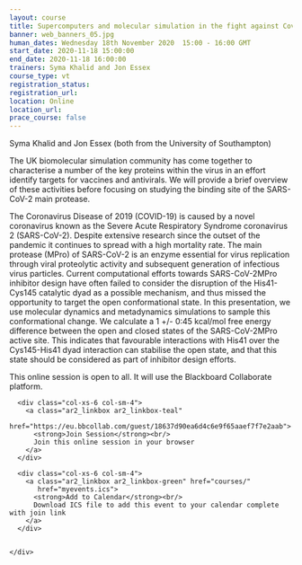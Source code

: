 ```yaml
---
layout: course
title: Supercomputers and molecular simulation in the fight against Covid19 - Exploring the binding site of the SARS-CoV-2 main protease using high performance computing
banner: web_banners_05.jpg
human_dates: Wednesday 18th November 2020  15:00 - 16:00 GMT
start_date: 2020-11-18 15:00:00
end_date: 2020-11-18 16:00:00
trainers: Syma Khalid and Jon Essex 
course_type: vt
registration_status:
registration_url:
location: Online
location_url:
prace_course: false
---
```


Syma Khalid and Jon Essex (both from the University of Southampton) 

The UK biomolecular simulation community has come together to characterise a number of the key proteins within the virus in an effort identify targets for vaccines and antivirals. We will provide a brief overview of these activities before focusing on studying the binding site of the SARS-CoV-2 main protease.
 
The Coronavirus Disease of 2019 (COVID-19) is caused by a novel coronavirus known as the Severe Acute Respiratory Syndrome coronavirus 2 (SARS-CoV-2). Despite extensive research since the outset of the pandemic it continues to spread with a high mortality rate. The main protease (MPro) of SARS-CoV-2 is an enzyme essential for virus replication through viral proteolytic activity and subsequent generation of infectious virus particles. Current computational efforts towards SARS-CoV-2MPro inhibitor design have often failed to consider the disruption of the His41-Cys145 catalytic dyad as a possible mechanism,  and thus missed the opportunity to target the open conformational state. In this presentation, we use molecular dynamics and metadynamics simulations to sample  this conformational change. We calculate a 1 +/- 0:45 kcal/mol free energy difference between the open and closed states of the SARS-CoV-2MPro active site. This indicates that favourable interactions with His41 over the Cys145-His41 dyad interaction can stabilise the open state, and that this state should be considered as part of inhibitor design efforts.

This online session is open to all. It will use the Blackboard Collaborate platform.



<section id="service">

  <div class="row ">	

      <div class="col-xs-6 col-sm-4">
        <a class="ar2_linkbox ar2_linkbox-teal" 
          href="https://eu.bbcollab.com/guest/18637d90ea6d4c6e9f65aaef7f7e2aab">
          <strong>Join Session</strong><br/>
          Join this online session in your browser
        </a>
      </div>

      <div class="col-xs-6 col-sm-4">
        <a class="ar2_linkbox ar2_linkbox-green" href="courses/"
           href="myevents.ics">
          <strong>Add to Calendar</strong><br/>
          Download ICS file to add this event to your calendar complete with join link
        </a>
      </div>

											
    </div>




<!--
<h2><a name="video">Video</a></h2>

<div>

<iframe title="Video"  width="560" height="315" src="https://www.youtube.com/embed/XXXXXXXXXXX" frameborder="0" allow="accelerometer; autoplay; encrypted-media; gyroscope; picture-in-picture" allowfullscreen></iframe>

</div>

-->

<!--

<section id="service">
  <div class="container">
    <div class="row ">	



      <div class="col-xs-6 col-sm-4">
        <a class="ar2_linkbox ar2_linkbox-teal" href="  ">
          <strong>Transcript</strong><br/>
          Download a transcript of the video audio
        </a>
      </div>



      <div class="col-xs-6 col-sm-4">
        <a class="ar2_linkbox ar2_linkbox-green" href="courses/"
           href="ARCHER2_Training_VT.pdf">
          <strong>Slides</strong><br/>
          Download pdf of the presentation.
        </a>
      </div>
										
    </div>
  </div>
</section>
-->
